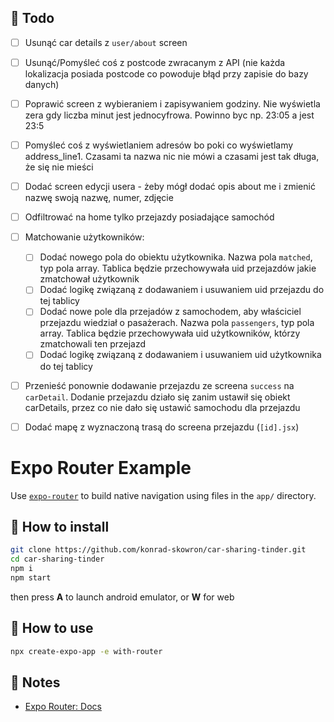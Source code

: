 ## :construction_worker: Todo
- [ ] Usunąć car details z `user/about` screen 
- [ ] Usunąć/Pomyśleć coś z postcode zwracanym z API (nie każda lokalizacja posiada postcode co powoduje błąd przy zapisie do bazy danych)
- [ ] Poprawić screen z wybieraniem i zapisywaniem godziny. Nie wyświetla zera gdy liczba minut jest jednocyfrowa. Powinno byc np. 23:05 a jest 23:5
- [ ] Pomyśleć coś z wyświetlaniem adresów bo poki co wyświetlamy address_line1. Czasami ta nazwa nic nie mówi a czasami jest tak długa, że się nie mieści
- [ ] Dodać screen edycji usera - żeby mógł dodać opis about me i zmienić nazwę swoją nazwę, numer, zdjęcie
- [ ] Odfiltrować na home tylko przejazdy posiadające samochód
- [ ] Matchowanie użytkowników:
  - [ ] Dodać nowego pola do obiektu użytkownika. Nazwa pola `matched`, typ pola array. Tablica będzie przechowywała uid przejazdów jakie zmatchował użytkownik
  - [ ] Dodać logikę związaną z dodawaniem i usuwaniem uid przejazdu do tej tablicy
  - [ ] Dodać nowe pole dla przejadów z samochodem, aby właściciel przejazdu wiedział o pasażerach. Nazwa pola `passengers`, typ pola array. Tablica będzie przechowywała uid użytkowników, którzy zmatchowali ten przejazd
  - [ ] Dodać logikę związaną z dodawaniem i usuwaniem uid użytkownika do tej tablicy
- [ ] Przenieść ponownie dodawanie przejazdu ze screena `success` na `carDetail`. Dodanie przejazdu działo się zanim ustawił się obiekt carDetails, przez co nie dało się ustawić samochodu dla przejazdu
- [ ] Dodać mapę z wyznaczoną trasą do screena przejazdu (`[id].jsx`)
     

# Expo Router Example

Use [`expo-router`](https://docs.expo.dev/router/introduction/) to build native navigation using files in the `app/` directory.

## 🔨 How to install

```sh
git clone https://github.com/konrad-skowron/car-sharing-tinder.git
cd car-sharing-tinder
npm i
npm start
```
then press **A** to launch android emulator, or **W** for web

## 🚀 How to use

```sh
npx create-expo-app -e with-router
```

## 📝 Notes

- [Expo Router: Docs](https://docs.expo.dev/router/introduction/)
